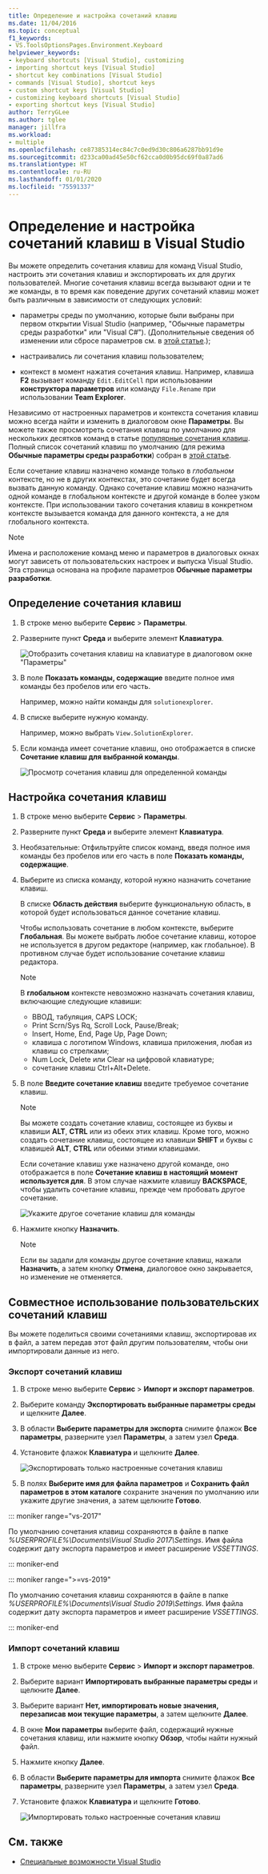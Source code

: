 ```yaml
---
title: Определение и настройка сочетаний клавиш
ms.date: 11/04/2016
ms.topic: conceptual
f1_keywords:
- VS.ToolsOptionsPages.Environment.Keyboard
helpviewer_keywords:
- keyboard shortcuts [Visual Studio], customizing
- importing shortcut keys [Visual Studio]
- shortcut key combinations [Visual Studio]
- commands [Visual Studio], shortcut keys
- custom shortcut keys [Visual Studio]
- customizing keyboard shortcuts [Visual Studio]
- exporting shortcut keys [Visual Studio]
author: TerryGLee
ms.author: tglee
manager: jillfra
ms.workload:
- multiple
ms.openlocfilehash: ce87385314ec84c7c0ed9d30c806a6287bb91d9e
ms.sourcegitcommit: d233ca00ad45e50cf62cca0d0b95dc69f0a87ad6
ms.translationtype: HT
ms.contentlocale: ru-RU
ms.lasthandoff: 01/01/2020
ms.locfileid: "75591337"
---
```

# <a name="identify-and-customize-keyboard-shortcuts-in-visual-studio"></a>Определение и настройка сочетаний клавиш в Visual Studio

Вы можете определить сочетания клавиш для команд Visual Studio, настроить эти сочетания клавиш и экспортировать их для других пользователей. Многие сочетания клавиш всегда вызывают одни и те же команды, в то время как поведение других сочетаний клавиш может быть различным в зависимости от следующих условий:

- параметры среды по умолчанию, которые были выбраны при первом открытии Visual Studio (например, "Обычные параметры среды разработки" или "Visual C#"). (Дополнительные сведения об изменении или сбросе параметров см. в [этой статье](environment-settings.md).);

- настраивались ли сочетания клавиш пользователем;

- контекст в момент нажатия сочетания клавиш. Например, клавиша **F2** вызывает команду `Edit.EditCell` при использовании **конструктора параметров** или команду `File.Rename` при использовании **Team Explorer**.

Независимо от настроенных параметров и контекста сочетания клавиш можно всегда найти и изменить в диалоговом окне **Параметры**. Вы можете также просмотреть сочетания клавиш по умолчанию для нескольких десятков команд в статье [популярные сочетания клавиш](../ide/default-keyboard-shortcuts-for-frequently-used-commands-in-visual-studio.md). Полный список сочетаний клавиш по умолчанию (для режима **Обычные параметры среды разработки**) собран в [этой статье](../ide/default-keyboard-shortcuts-in-visual-studio.md).

Если сочетание клавиш назначено команде только в *глобальном* контексте, но не в других контекстах, это сочетание будет всегда вызвать данную команду. Однако сочетание клавиш можно назначить одной команде в глобальном контексте и другой команде в более узком контексте. При использовании такого сочетания клавиш в конкретном контексте вызывается команда для данного контекста, а не для глобального контекста.

> [!NOTE]
> Имена и расположение команд меню и параметров в диалоговых окнах могут зависеть от пользовательских настроек и выпуска Visual Studio. Эта страница основана на профиле параметров **Обычные параметры разработки**.

## <a name="identify-a-keyboard-shortcut"></a>Определение сочетания клавиш

1. В строке меню выберите **Сервис** > **Параметры**.

2. Разверните пункт **Среда** и выберите элемент **Клавиатура**.

   ![Отобразить сочетания клавиш на клавиатуре в диалоговом окне "Параметры"](../ide/media/optionskeyboard.png)

3. В поле **Показать команды, содержащие** введите полное имя команды без пробелов или его часть.

   Например, можно найти команды для `solutionexplorer`.

4. В списке выберите нужную команду.

    Например, можно выбрать `View.SolutionExplorer`.

5. Если команда имеет сочетание клавиш, оно отображается в списке **Сочетание клавиш для выбранной команды**.

   ![Просмотр сочетания клавиш для определенной команды](../ide/media/viewshortcut.png)

## <a name="customize-a-keyboard-shortcut"></a>Настройка сочетания клавиш

1. В строке меню выберите **Сервис** > **Параметры**.

2. Разверните пункт **Среда** и выберите элемент **Клавиатура**.

3. Необязательные: Отфильтруйте список команд, введя полное имя команды без пробелов или его часть в поле **Показать команды, содержащие**.

4. Выберите из списка команду, которой нужно назначить сочетание клавиш.

   В списке **Область действия** выберите функциональную область, в которой будет использоваться данное сочетание клавиш.

   Чтобы использовать сочетание в любом контексте, выберите **Глобальная**. Вы можете выбрать любое сочетание клавиш, которое не используется в другом редакторе (например, как глобальное). В противном случае будет использование сочетание клавиш редактора.

   > [!NOTE]
   > В **глобальном** контексте невозможно назначать сочетания клавиш, включающие следующие клавиши:
   >
   > - ВВОД, табуляция, CAPS LOCK;
   > - Print Scrn/Sys Rq, Scroll Lock, Pause/Break;
   > - Insert, Home, End, Page Up, Page Down;
   > - клавиша с логотипом Windows, клавиша приложения, любая из клавиш со стрелками;
   > - Num Lock, Delete или Clear на цифровой клавиатуре;
   > - сочетание клавиш Ctrl+Alt+Delete.

6. В поле **Введите сочетание клавиш** введите требуемое сочетание клавиш.

    > [!NOTE]
    > Вы можете создать сочетание клавиш, состоящее из буквы и клавиши **ALT**, **CTRL** или из обеих этих клавиш. Кроме того, можно создать сочетание клавиш, состоящее из клавиши **SHIFT** и буквы с клавишей **ALT**, **CTRL** или обеими этими клавишами.

     Если сочетание клавиш уже назначено другой команде, оно отображается в поле **Сочетание клавиш в настоящий момент используется для**. В этом случае нажмите клавишу **BACKSPACE**, чтобы удалить сочетание клавиш, прежде чем пробовать другое сочетание.

    ![Укажите другое сочетание клавиш для команды](../ide/media/reassignshortcut.png)

7. Нажмите кнопку **Назначить**.

    > [!NOTE]
    > Если вы задали для команды другое сочетание клавиш, нажали **Назначить**, а затем кнопку **Отмена**, диалоговое окно закрывается, но изменение не отменяется.

## <a name="share-custom-keyboard-shortcuts"></a>Совместное использование пользовательских сочетаний клавиш

Вы можете поделиться своими сочетаниями клавиш, экспортировав их в файл, а затем передав этот файл другим пользователям, чтобы они импортировали данные из него.

### <a name="to-export-only-keyboard-shortcuts"></a>Экспорт сочетаний клавиш

1. В строке меню выберите **Сервис** > **Импорт и экспорт параметров**.

2. Выберите команду **Экспортировать выбранные параметры среды** и щелкните **Далее**.

3. В области **Выберите параметры для экспорта** снимите флажок **Все параметры**, разверните узел **Параметры**, а затем узел **Среда**.

4. Установите флажок **Клавиатура** и щелкните **Далее**.

   ![Экспортировать только настроенные сочетания клавиш](../ide/media/exportshortcuts.png)

5. В полях **Выберите имя для файла параметров** и **Сохранить файл параметров в этом каталоге** сохраните значения по умолчанию или укажите другие значения, а затем щелкните **Готово**.

::: moniker range="vs-2017"

По умолчанию сочетания клавиш сохраняются в файле в папке *%USERPROFILE%\Documents\Visual Studio 2017\Settings*. Имя файла содержит дату экспорта параметров и имеет расширение *VSSETTINGS*.

::: moniker-end

::: moniker range=">=vs-2019"

По умолчанию сочетания клавиш сохраняются в файле в папке *%USERPROFILE%\Documents\Visual Studio 2019\Settings*. Имя файла содержит дату экспорта параметров и имеет расширение *VSSETTINGS*.

::: moniker-end

### <a name="to-import-only-keyboard-shortcuts"></a>Импорт сочетаний клавиш

1. В строке меню выберите **Сервис** > **Импорт и экспорт параметров**.

2. Выберите вариант **Импортировать выбранные параметры среды** и щелкните **Далее**.

3. Выберите вариант **Нет, импортировать новые значения, перезаписав мои текущие параметры**, а затем щелкните **Далее**.

4. В окне **Мои параметры** выберите файл, содержащий нужные сочетания клавиш, или нажмите кнопку **Обзор**, чтобы найти нужный файл.

5. Нажмите кнопку **Далее**.

6. В области **Выберите параметры для импорта** снимите флажок **Все параметры**, разверните узел **Параметры**, а затем узел **Среда**.

7. Установите флажок **Клавиатура** и щелкните **Готово**.

   ![Импортировать только настроенные сочетания клавиш](../ide/media/importshortcuts.png)

## <a name="see-also"></a>См. также

- [Специальные возможности Visual Studio](../ide/reference/accessibility-features-of-visual-studio.md)
